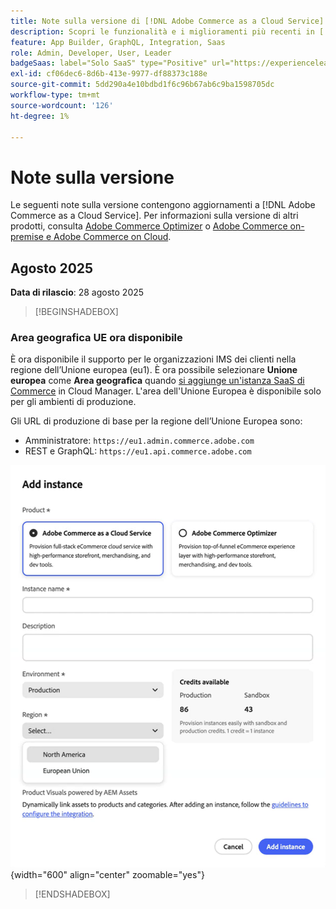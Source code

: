 ```yaml
---
title: Note sulla versione di [!DNL Adobe Commerce as a Cloud Service]
description: Scopri le funzionalità e i miglioramenti più recenti in [!DNL Adobe Commerce as a Cloud Service].
feature: App Builder, GraphQL, Integration, Saas
role: Admin, Developer, User, Leader
badgeSaas: label="Solo SaaS" type="Positive" url="https://experienceleague.adobe.com/it/docs/commerce/user-guides/product-solutions" tooltip="Applicabile solo ai progetti Adobe Commerce as a Cloud Service e Adobe Commerce Optimizer (infrastruttura SaaS gestita da Adobe)."
exl-id: cf06dec6-8d6b-413e-9977-df88373c188e
source-git-commit: 5dd290a4e10bdbd1f6c96b67ab6c9ba1598705dc
workflow-type: tm+mt
source-wordcount: '126'
ht-degree: 1%

---
```


# Note sulla versione

Le seguenti note sulla versione contengono aggiornamenti a [!DNL Adobe Commerce as a Cloud Service]. Per informazioni sulla versione di altri prodotti, consulta [Adobe Commerce Optimizer](../optimizer/release-notes.md) o [Adobe Commerce on-premise e Adobe Commerce on Cloud](https://experienceleague.adobe.com/it/docs/commerce-operations/release/notes/overview).

## Agosto 2025

**Data di rilascio**: 28 agosto 2025

>[!BEGINSHADEBOX]

### Area geografica UE ora disponibile

È ora disponibile il supporto per le organizzazioni IMS dei clienti nella regione dell’Unione europea (eu1). È ora possibile selezionare **Unione europea** come **Area geografica** quando [si aggiunge un&#39;istanza SaaS di Commerce](./getting-started.md#create-an-instance) in Cloud Manager. L&#39;area dell&#39;Unione Europea è disponibile solo per gli ambienti di produzione.

Gli URL di produzione di base per la regione dell’Unione Europea sono:

* Amministratore: `https://eu1.admin.commerce.adobe.com`
* REST e GraphQL: `https://eu1.api.commerce.adobe.com`

![crea istanza](./assets/create-instance-eu.png){width="600" align="center" zoomable="yes"}

>[!ENDSHADEBOX]
